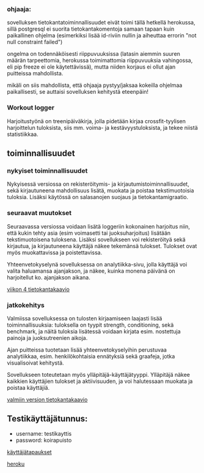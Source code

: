 ### ohjaaja:

sovelluksen tietokantatoiminnallisuudet eivät toimi tällä hetkellä herokussa, sillä postgresql ei suorita tietokantakomentoja samaan tapaan kuin paikallinen ohjelma (esimerkiksi lisää id-riviin nullin ja aiheuttaa errorin "not null constraint failed")

ongelma on todennäköisesti riippuvuuksissa (latasin aiemmin suuren määrän tarpeettomia, herokussa toimimattomia riippuvuuksia vahingossa, eli pip freeze ei ole käytettävissä), mutta niiden korjaus ei ollut ajan puitteissa mahdollista.

mikäli on siis mahdollista, että ohjaaja pystyy/jaksaa kokeilla ohjelmaa paikallisesti, se auttaisi sovelluksen kehitystä eteenpäin!

### Workout logger

Harjoitustyönä on treenipäiväkirja, jolla pidetään kirjaa crossfit-tyylisen harjoittelun tuloksista, siis mm. voima- ja kestävyystuloksista, ja tekee niistä statistiikkaa.

## toiminnallisuudet
### nykyiset toiminnallisuudet

Nykyisessä versiossa on rekisteröitymis- ja kirjautumistoiminnallisuudet, sekä kirjautuneena mahdollisuus lisätä, muokata ja poistaa tekstimuotoisia tuloksia. Lisäksi käytössä on salasanojen suojaus ja tietokantamigraatio.

### seuraavat muutokset

Seuraavassa versiossa voidaan lisätä loggeriin kokonainen harjoitus niin, että kukin tehty asia (esim voimasetti tai juoksuharjoitus) lisätään tekstimuotoisena tuloksena. Lisäksi sovellukseen voi rekisteröityä sekä kirjautua, ja kirjautuneena käyttäjä näkee tekemänsä tulokset. Tulokset ovat myös muokattavissa ja poistettavissa.

Yhteenvetokyselynä sovelluksessa on analytiikka-sivu, jolla käyttäjä voi valita haluamansa ajanjakson, ja näkee, kuinka monena päivänä on harjoitellut ko. ajanjakson aikana.

[viikon 4 tietokantakaavio](https://github.com/korolainenriikka/WorkoutLogger-tsoha/blob/master/documentation/week4Diagram.png)

### jatkokehitys

Valmiissa sovelluksessa on tulosten kirjaamiseen laajasti lisää toiminnallisuuksia: tuloksella on tyypit strength, conditioning, sekä benchmark, ja näitä tuloksia lisätessä voidaan kirjata esim. nostettuja painoja ja juoksutreenien aikoja. 

Ajan puitteissa tuotetaan lisää yhteenvetokyselyihin perustuvaa analytiikkaa, esim. henkilökohtaisia ennätyksiä sekä graafeja, jotka visualisoivat kehitystä.

Sovellukseen toteutetaan myös ylläpitäjä-käyttäjätyyppi. Ylläpitäjä näkee kaikkien käyttäjien tulokset ja aktiivisuuden, ja voi halutessaan muokata ja poistaa käyttäjiä.

[valmiin version tietokantakaavio](https://github.com/korolainenriikka/WorkoutLogger-tsoha/blob/master/documentation/finalDiagram.png)

## Testikäyttäjätunnus:
* username: testikayttis
* password: koirapuisto



[käyttäjätapaukset](https://github.com/korolainenriikka/WorkoutLogger-tsoha/blob/master/documentation/user_stories.md)

[heroku](https://workoutlogger-tsoha.herokuapp.com/)
